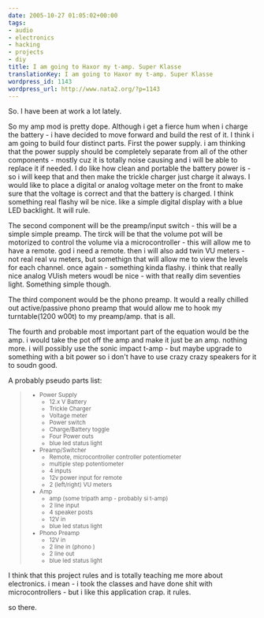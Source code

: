 ```yaml
---
date: 2005-10-27 01:05:02+00:00
tags:
- audio
- electronics
- hacking
- projects
- diy
title: I am going to Haxor my t-amp. Super Klasse
translationKey: I am going to Haxor my t-amp. Super Klasse
wordpress_id: 1143
wordpress_url: http://www.nata2.org/?p=1143
---
```


So. I have been at work a lot lately. 


So my amp mod is pretty dope. Although i get a fierce hum when i charge the battery - i have decided to move forward and build the rest of it. I think i am going to build four distinct parts. First the power supply. i am thinking that the power supply should be completely separate from all of the other components - mostly cuz it is totally noise causing and i will be able to replace it if needed. I do like how clean and portable the battery power is - so i will keep that and then make the trickle charger just charge it always. I would like to place a digital or analog voltage meter on the front to make sure that the voltage is correct and that the battery is charged. I think something real flashy wil be nice. like a simple digital display with a blue LED backlight. It will rule. 

The second component will be the preamp/input switch - this will be a simple simple preamp. The tirck will be that the volume pot will be motorized to control the volume via a microcontroller - this will allow me to have a remote. god i need a remote. then i will also add twin VU meters - not real real vu meters, but somethign that will allow me to view the levels for each channel. once again - something kinda flashy. i think that really nice analog VUish meters woudl be nice - with that really dim seventies light. Something simple though. 

The third component would be the phono preamp. It would a really chilled out active/passive phono preamp that would allow me to hook my turntable(1200 w00t) to my preamp/amp. that is all. 

The fourth and probable most important part of the equation would be the amp. i would take the pot off the amp and make it just be an amp. nothing more. i will possibly use the sonic impact t-amp - but maybe upgrade to something with a bit power so i don't have to use crazy crazy speakers for it to soudn good. 

A probably pseudo parts list:
<blockquote>
<small>

<ul>
<li>Power Supply
<ul>
<li>12.x V Battery</li>
<li>Trickle Charger</li>
<li>Voltage meter</li>
<li>Power switch</li>
<li>Charge/Battery toggle</li>
<li>Four Power outs</li>
<li>blue led status light</li>

</ul>
</li>
<li>Preamp/Switcher<ul>
<li>Remote, microcontroller controller potentiometer</li>
<li>multiple step potentiometer</li>
<li>4 inputs</li>
<li>12v power input for remote</li>
<li>2 (left/right) VU meters</li>
</ul></li>

<li>Amp<ul>
<li>amp (some tripath amp - probably si t-amp)</li>
<li>2 line input</li>
<li>4 speaker posts</li>
<li>12V in</li>
<li>blue led status light</li>

</ul>
</li>

<li>Phono Preamp<ul>
<li>12V in</li>
<li>2 line in (phono )</li>
<li>2 line out</li>
<li>blue led status light</li>
</ul></li>
</small>
</blockquote>

I think that this project rules and is totally teaching me more about electronics. i mean - i took the classes and have done shit with microcontrollers - but i like this application crap. it rules. 

so there.